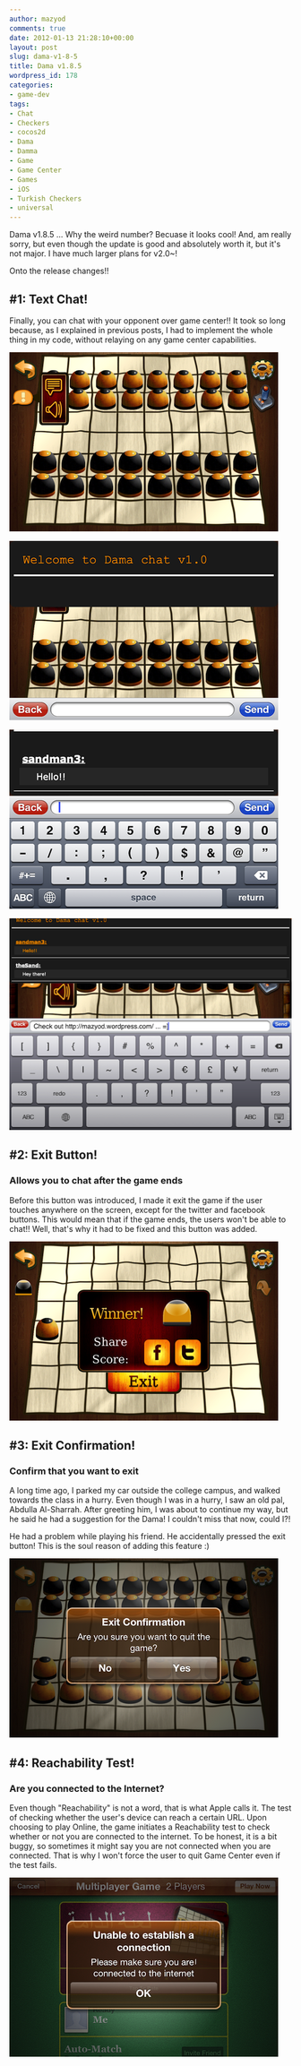 ```yaml
---
author: mazyod
comments: true
date: 2012-01-13 21:28:10+00:00
layout: post
slug: dama-v1-8-5
title: Dama v1.8.5
wordpress_id: 178
categories:
- game-dev
tags:
- Chat
- Checkers
- cocos2d
- Dama
- Damma
- Game
- Game Center
- Games
- iOS
- Turkish Checkers
- universal
---
```


Dama v1.8.5 ... Why the weird number? Becuase it looks cool! And, am really sorry, but even though the update is good and absolutely worth it, but it's not major. I have much larger plans for v2.0~!

Onto the release changes!!


## #1: Text Chat!

Finally, you can chat with your opponent over game center!! It took so long because, as I explained in previous posts, I had to implement the whole thing in my code, without relaying on any game center capabilities.

[![image](/images/img_1203.png)](/images/img_1203.png)


[![image](/images/img_1204.png)](/images/img_1204.png)


[![image](/images/img_1205.png)](/images/img_1205.png)


[![image](/images/img_0001.png)](/images/img_0001.png)


## #2: Exit Button!


### Allows you to chat after the game ends


Before this button was introduced, I made it exit the game if the user touches anywhere on the screen, except for the twitter and facebook buttons. This would mean that if the game ends, the users won't be able to chat!! Well, that's why it had to be fixed and this button was added.

[![image](/images/img_1206.png)](/images/img_1206.png)


## #3: Exit Confirmation!




### Confirm that you want to exit


A long time ago, I parked my car outside the college campus, and walked towards the class in a hurry. Even though I was in a hurry, I saw an old pal, Abdulla Al-Sharrah. After greeting him, I was about to continue my way, but he said he had a suggestion for the Dama! I couldn't miss that now, could I?!

He had a problem while playing his friend. He accidentally pressed the exit button! This is the soul reason of adding this feature :)

[![image](/images/img_1202.png)](/images/img_1202.png)


## #4: Reachability Test!




### Are you connected to the Internet?


Even though "Reachability" is not a word, that is what Apple calls it. The test of checking whether the user's device can reach a certain URL. Upon choosing to play Online, the game initiates a Reachability test to check whether or not you are connected to the internet. To be honest, it is a bit buggy, so sometimes it might say you are not connected when you are connected. That is why I won't force the user to quit Game Center even if the test fails.

[![image](/images/img_1201.png)](/images/img_1201.png)
